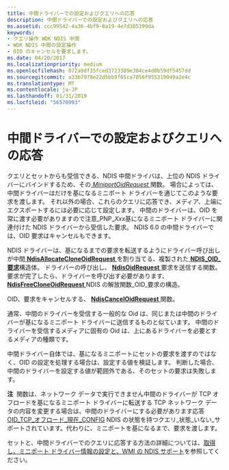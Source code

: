 ```yaml
---
title: 中間ドライバーでの設定およびクエリへの応答
description: 中間ドライバーでの設定およびクエリへの応答
ms.assetid: ccc99542-4a36-4bf9-8a19-4e7d385399da
keywords:
- クエリ操作 WDK NDIS 中間
- WDK NDIS 中間の設定操作
- OID のキャンセルを要求します。
ms.date: 04/20/2017
ms.localizationpriority: medium
ms.openlocfilehash: 072a9df35fced3723389e304ce4d0b59df5457dd
ms.sourcegitcommit: a33b7978e22d5bb9f65ca7056f955319049a2e4c
ms.translationtype: MT
ms.contentlocale: ja-JP
ms.lasthandoff: 01/31/2019
ms.locfileid: "56570993"
---
```

# <a name="responding-to-sets-and-queries-in-an-intermediate-driver"></a>中間ドライバーでの設定およびクエリへの応答





クエリとセットからも受信できる、NDIS 中間ドライバは、上位の NDIS ドライバーにバインドするため、その[ *MiniportOidRequest* ](https://msdn.microsoft.com/library/windows/hardware/ff559416)関数。 場合によっては、中間ドライバーはだけを基になるミニポート ドライバーを通じてこのような要求を渡します。 それ以外の場合、これらのクエリに応答でき、メディア、上端にエクスポートするには必要に応じて設定します。 中間のドライバーは、OID を常に渡す必要がありますので注意\_PNP\_*Xxx*基になるミニポート ドライバーに関連付けた NDIS ドライバーから受信した要求。 NDIS 6.0 の中間ドライバーでは、OID 要求はキャンセルもできます。

NDIS ドライバーは、基になるまでの要求を転送するようにドライバー呼び出しが中間[ **NdisAllocateCloneOidRequest** ](https://msdn.microsoft.com/library/windows/hardware/ff560706)を割り当てる、複製された[ **NDIS\_OID\_要求**](https://msdn.microsoft.com/library/windows/hardware/ff566710)構造体。 ドライバーの呼び出し、 [ **NdisOidRequest** ](https://msdn.microsoft.com/library/windows/hardware/ff563710)要求を送信する関数。 要求が完了したら、ドライバーを呼び出す必要があります、 [ **NdisFreeCloneOidRequest** ](https://msdn.microsoft.com/library/windows/hardware/ff561845) NDIS の解放関数\_OID\_要求の構造。

OID、要求をキャンセルする、 [ **NdisCancelOidRequest** ](https://msdn.microsoft.com/library/windows/hardware/ff561622)関数。

通常、中間のドライバーを受信する一般的な Oid は、同じまたは中間のドライバーが基になるミニポート ドライバーに送信するものと似ています。 中間のドライバーを受信するメディアに固有の Oid は、上にあるドライバーを必要とするメディアの種類です。

中間ドライバー自体では、基になるミニポートにセットの要求を渡すのではなく、OID の設定を処理する場合は、設定する値を検証します。 判断した場合、中間のドライバーを設定する値が範囲外である、そのセットの要求は失敗します。

**注**  関数は、ネットワーク データで実行できません中間のドライバーが TCP オフロードを基になるミニポート ドライバーに転送する TCP ネットワーク データの内容を変更する場合は、中間のドライバーにする必要があります応答[OID\_TCP\_オフロード\_現在\_CONFIG](https://msdn.microsoft.com/library/windows/hardware/ff569805) NDIS の状態を持つクエリ\_状態\_いない\_サポートされています。代わりに、ミニポートを基になるまで、要求を渡します。

 

セットと、中間ドライバーでのクエリに応答する方法の詳細については、[取得し、ミニポート ドライバー情報の設定と、WMI の NDIS サポート](obtaining-and-setting-miniport-driver-information-and-ndis-support-for.md)を参照してください。

 

 





